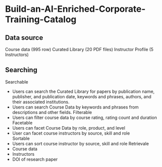 # Build-an-AI-Enriched-Corporate-Training-Catalog
## Data source
Course data (995 row)
Curated Library (20 PDF files)
Instructor Profile (5 Instructors)
## Searching 
Searchable
-	Users can search the Curated Library for papers by publication name, publisher, and publication date, keywords and phrases, authors, and their associated institutions.
-	Users can search Course Data by keywords and phrases from descriptions and other fields. 
Filterable
-	Users can filter course data by course rating, rating count and duration
Facetable
-	Users can facet Course Data by role, product, and level
-	User can facet course instructors by source, skill and role   
Sortable
-	Users can sort course instructor by source, skill and role
Retrievale 
-	Course data
-	Instructors
-	DOI of research paper
